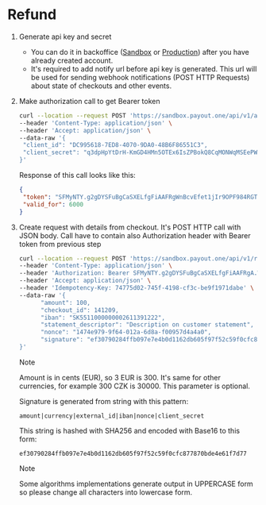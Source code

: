 # Refund

1. Generate api key and secret
   * You can do it in backoffice ([Sandbox](https://sandbox.payout.one/developers/keys/new) or [Production](https://app.payout.one/developers/keys/new)) after you have already created account.
   * It's required to add notify url before api key is generated. This url will be used for sending webhook notifications (POST HTTP Requests) about state of checkouts and other events.

2. Make authorization call to get Bearer token

   ```bash
   curl --location --request POST 'https://sandbox.payout.one/api/v1/authorize' \
   --header 'Content-Type: application/json' \
   --header 'Accept: application/json' \
   --data-raw '{
    "client_id": "DC995618-7ED8-4070-9DA0-48B6F86551C3",
    "client_secret": "q3dpHpYtDrH-KmGD4HMn5OTEx6IsZPBokQ8CqMONWqMSEePWy9bXd3Ua3KvO7f6C"
   }'
   ```
   Response of this call looks like this:
   ```json
   {
    "token": "SFMyNTY.g2gDYSFuBgCaSXELfgFiAAFRgWnBcvEfet1jIr9OPF984RGTKu-8HcHPQKJitk_kJKiU",
    "valid_for": 6000
   }
   ```
   
3. Create request with details from checkout. It's POST HTTP call with JSON body. Call have to contain also Authorization header with Bearer token from previous step
   ```bash
   curl --location --request POST 'https://sandbox.payout.one/api/v1/refunds' \
   --header 'Content-Type: application/json' \
   --header 'Authorization: Bearer SFMyNTY.g2gDYSFuBgCaSXELfgFiAAFRgA.WnBcvEfet2jJr4OPF984RGTKu-8HcHPQKJitk_kJKiU' \
   --header 'Accept: application/json' \
   --header 'Idempotency-Key: 74775d02-745f-4198-cf3c-be9f1971dabe' \
   --data-raw '{
	     "amount": 100,
	     "checkout_id": 141209, 
	     "iban": "SK5511000000002611391222",
	     "statement_descriptor": "Description on customer statement",
	     "nonce": "1474e979-9f64-012a-6d8a-f00957d4a4a0",
	     "signature": "ef30790284ffb097e7e4b0d1162db605f97f52c59f0cfc877870bde4e61f7d77" 
   }'
   ```
   > [!NOTE]
   > Amount is in cents (EUR), so 3 EUR is 300. It's same for other currencies, for example 300 CZK is 30000.
   > This parameter is optional.
   
   Signature is generated from string with this pattern:
   ```
   amount|currency|external_id|iban|nonce|client_secret
   ```
   This string is hashed with SHA256 and encoded with Base16 to this form:
   ```
   ef30790284ffb097e7e4b0d1162db605f97f52c59f0cfc877870bde4e61f7d77
   ```
   > [!NOTE]
   > Some algorithms implementations generate output in UPPERCASE form so please change all characters into lowercase form.  
